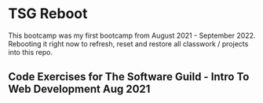 # TSG Reboot
This bootcamp was my first bootcamp from August 2021 - September 2022. Rebooting it right now to refresh, reset and restore all classwork / projects into this repo. 

## Code Exercises for The Software Guild - Intro To Web Development Aug 2021
